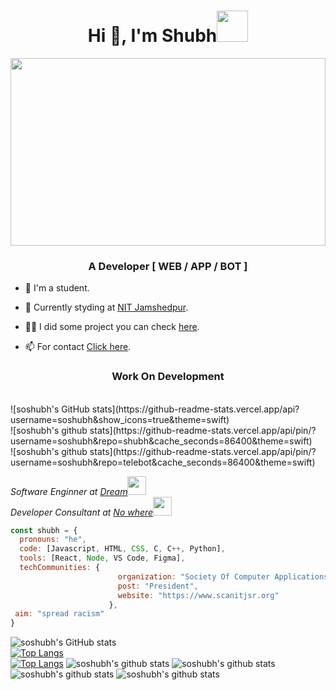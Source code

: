 <h1 align="center">Hi 👋, I'm Shubh<img src="https://media.giphy.com/media/mGcNjsfWAjY5AEZNw6/giphy.gif" width="50"></h1>

<!--  [![Shubhanshu Singh header](icon/bshhbs.jpg)](http://soshubh.xyz/) -->
<img src="https://media.giphy.com/media/MM0Jrc8BHKx3y/giphy.gif" width="100%" height="300"><br>
<h3 align="center">A Developer [ WEB / APP / BOT ]</h3>

- 🔭 I'm a student.

- 🌱 Currently styding at <a href="http://www.nitjsr.ac.in/">NIT Jamshedpur</a>.

- 👨‍💻 I did some project you can check [here](http://soshubh.xyz/#work).

- 📫 For contact [Click here](http://soshubh.xyz/#contact).

<h3 align="center">Work On Development</h3><br>
![soshubh's GitHub stats](https://github-readme-stats.vercel.app/api?username=soshubh&show_icons=true&theme=swift)<br></em>
![soshubh's github stats](https://github-readme-stats.vercel.app/api/pin/?username=soshubh&repo=shubh&cache_seconds=86400&theme=swift)<br>
![soshubh's github stats](https://github-readme-stats.vercel.app/api/pin/?username=soshubh&repo=telebot&cache_seconds=86400&theme=swift)

 <p><em>Software Enginner at <a href="">Dream</a><img src="https://media.giphy.com/media/fYSnHlufseco8Fh93Z/giphy.gif" width="30"></br>Developer Consultant at <a href="">No where</a><img src="https://media.giphy.com/media/WUlplcMpOCEmTGBtBW/giphy.gif" width="30"> 
</em></p>

```javascript
const shubh = {
  pronouns: "he",
  code: [Javascript, HTML, CSS, C, C++, Python],
  tools: [React, Node, VS Code, Figma],
  techCommunities: {
                        organization: "Society Of Computer Applications",
                        post: "President",
                        website: "https://www.scanitjsr.org"
                      },
 aim: "spread racism"
}
```

<!-- ![soshubh's github stats](https://github-readme-stats.vercel.app/api?username=soshubh&show_icons=true&hide=contribs,prs&cache_seconds=86400&theme=swift) -->
![soshubh's GitHub stats](https://github-readme-stats.vercel.app/api?username=soshubh&show_icons=true&theme=swift)<br></em>
[![Top Langs](https://github-readme-stats.vercel.app/api/top-langs/?username=soshubh&langs_count=8)](https://github.com/soshubh/github-readme-stats)<br>
[![Top Langs](https://github-readme-stats.vercel.app/api/top-langs/?username=soshubh&layout=compact)](https://github.com/soshubh/github-readme-stats)
![soshubh's github stats](https://github-readme-stats.vercel.app/api/pin/?username=soshubh&repo=shubh&cache_seconds=86400&theme=swift)
![soshubh's github stats](https://github-readme-stats.vercel.app/api/pin/?username=soshubh&repo=Ist-sem-assignment&cache_seconds=86400&theme=swift)
![soshubh's github stats](https://github-readme-stats.vercel.app/api/pin/?username=soshubh&repo=CodeForces&cache_seconds=86400&theme=swift)
![soshubh's github stats](https://github-readme-stats.vercel.app/api/pin/?username=soshubh&repo=telebot&cache_seconds=86400&theme=swift) 


